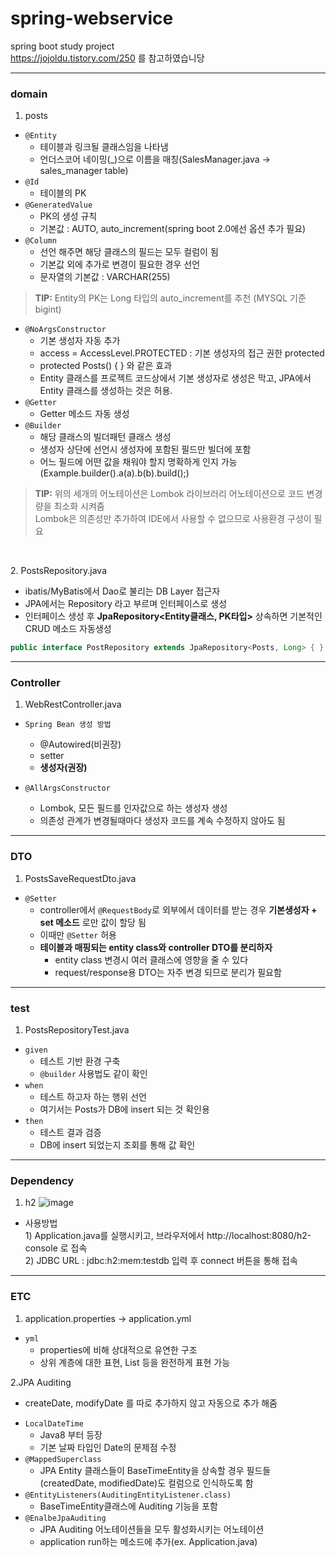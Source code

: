 # spring-webservice

spring boot study project <br>
https://jojoldu.tistory.com/250 를 참고하였습니당

<hr>

### domain
1. posts 
* ``` @Entity ```
  - 테이블과 링크될 클래스임을 나타냄
  - 언더스코어 네이밍(_)으로 이름을 매칭(SalesManager.java -> sales_manager table)
* ``` @Id ```
  - 테이블의 PK
* ``` @GeneratedValue ```
  - PK의 생성 규칙
  - 기본값 : AUTO, auto_increment(spring boot 2.0에선 옵션 추가 필요)
* ``` @Column ```
  - 선언 해주면 해당 클래스의 필드는 모두 컬럼이 됨
  - 기본값 외에 추가로 변경이 필요한 경우 선언
  - 문자열의 기본값 : VARCHAR(255)
> **TIP:** Entity의 PK는 Long 타입의 auto_increment를 추천 (MYSQL 기준 bigint)

* ``` @NoArgsConstructor ```
  - 기본 생성자 자동 추가
  - access = AccessLevel.PROTECTED : 기본 생성자의 접근 권한 protected
  - protected Posts() { } 와 같은 효과
  - Entity 클래스를 프로젝트 코드상에서 기본 생성자로 생성은 막고, JPA에서 Entity 클래스를 생성하는 것은 허용.
* ``` @Getter ```
  - Getter 메소드 자동 생성
* ``` @Builder ```
  - 해당 클래스의 빌더패턴 클래스 생성
  - 생성자 상단에 선언시 생성자에 포함된 필드만 빌더에 포함
  - 어느 필드에 어떤 값을 채워야 할지 명확하게 인지 가능(Example.builder().a(a).b(b).build();)
> **TIP:** 위의 세개의 어노테이션은 Lombok 라이브러리 어노테이션으로 코드 변경량을 최소화 시켜줌<br>
> Lombok은 의존성만 추가하여 IDE에서 사용할 수 없으므로 사용환경 구성이 필요

<br>

2\. PostsRepository.java
  - ibatis/MyBatis에서 Dao로 불리는 DB Layer 접근자
  - JPA에서는 Repository 라고 부르며 인터페이스로 생성
  - 인터페이스 생성 후 **JpaRepository<Entity클래스, PK타입>** 상속하면 기본적인 CRUD 메소드 자동생성
```java
public interface PostRepository extends JpaRepository<Posts, Long> { }
```

<hr>

### Controller
1. WebRestController.java
* ``` Spring Bean 생성 방법 ``` 
  - @Autowired(비권장)
  - setter
  - **생성자(권장)**
  
* ``` @AllArgsConstructor ```
  - Lombok, 모든 필드를 인자값으로 하는 생성자 생성
  - 의존성 관계가 변경될때마다 생성자 코드를 계속 수정하지 않아도 됨

<hr>

### DTO
1. PostsSaveRequestDto.java
* ``` @Setter ```
  - controller에서 ``` @RequestBody ```로 외부에서 데이터를 받는 경우 **기본생성자 + set 메소드** 로만 값이 할당 됨
  - 이때만 ``` @Setter ``` 허용
  - **테이블과 매핑되는 entity class와 controller DTO를 분리하자**
     - entity class 변경시 여러 클래스에 영향을 줄 수 있다
     - request/response용 DTO는 자주 변경 되므로 분리가 필요함


<hr>

### test
1. PostsRepositoryTest.java
* ``` given ```
  - 테스트 기반 환경 구축
  - ``` @builder ``` 사용법도 같이 확인
* ``` when ```
  - 테스트 하고자 하는 행위 선언
  - 여기서는 Posts가 DB에 insert 되는 것 확인용
* ``` then ```
  - 테스트 결과 검증
  - DB에 insert 되었는지 조회를 통해 값 확인
  
<hr>

### Dependency
1. h2
![image](https://t1.daumcdn.net/cfile/tistory/998D714C5A44FA5A0E)
* 사용방법<br>
  1\) Application.java를 실행시키고, 브라우저에서 http://localhost:8080/h2-console 로 접속<br>
  2\) JDBC URL : jdbc:h2:mem:testdb 입력 후 connect 버튼을 통해 접속<br>


<hr>

### ETC
1. application.properties -> application.yml
* ```yml``` 
  - properties에 비해 상대적으로 유연한 구조
  - 상위 계층에 대한 표현, List 등을 완전하게 표현 가능

2.JPA Auditing
  - createDate, modifyDate 를 따로 추가하지 않고 자동으로 추가 해줌
* ```LocalDateTime```
  - Java8 부터 등장
  - 기본 날짜 타입인 Date의 문제점 수정
* ```@MappedSuperclass```
  - JPA Entity 클래스들이 BaseTimeEntity을 상속할 경우 필드들(createdDate, modifiedDate)도 컬럼으로 인식하도록 함
* ```@EntityListeners(AuditingEntityListener.class)```
  - BaseTimeEntity클래스에 Auditing 기능을 포함
* ```@EnalbeJpaAuditing```
  - JPA Auditing 어노테이션들을 모두 활성화시키는 어노테이션
  - application run하는 메소드에 추가(ex. Application.java)